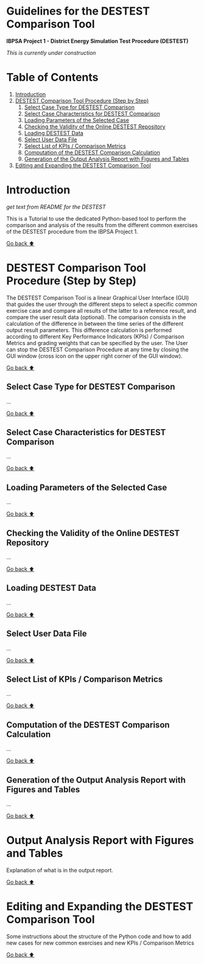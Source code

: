 # Guidelines for the DESTEST Comparison Tool

**IBPSA Project 1 - District Energy Simulation Test Procedure (DESTEST)**

*This is currently under construction*

# Table of Contents

1. [Introduction](#introduction)
1. [DESTEST Comparison Tool Procedure (Step by Step)](#destest-comparison-tool-procedure-step-by-step)
    1. [Select Case Type for DESTEST Comparison](#select-case-type-for-destest-comparison)
    1. [Select Case Characteristics for DESTEST Comparison](#select-case-characteristics-for-destest-comparison)
    1. [Loading Parameters of the Selected Case](#loading-parameters-of-the-selected-case)
    1. [Checking the Validity of the Online DESTEST Repository](#checking-the-validity-of-the-online-destest-repository)
    1. [Loading DESTEST Data](#loading-destest-data)
    1. [Select User Data File](#select-user-data-file)
    1. [Select List of KPIs / Comparison Metrics](#select-list-of-kpis-comparison-metrics)
    1. [Computation of the DESTEST Comparison Calculation](#computation-of-the-destest-comparison-calculation)
    1. [Generation of the Output Analysis Report with Figures and Tables](#generation-of-the-output-analysis-report-with-figures-and-tables)
1. [Editing and Expanding the DESTEST Comparison Tool](#editing-and-expanding-the-destest-comparison-tool)

# Introduction

*get text from README for the DESTEST*

This is a Tutorial to use the dedicated Python-based tool to perform the comparison and analysis of the results from the different common exercises of the DESTEST procedure from the IBPSA Project 1. 

[Go back :arrow_up:](#table-of-contents)

# DESTEST Comparison Tool Procedure (Step by Step)

The DESTEST Comparison Tool is a linear Graphical User Interface (GUI) that guides the user through the different steps to select a specific common exercise case and compare all results of the latter to a reference result, and compare the user result data (optional).
The comparison consists in the calculation of the difference in between the time series of the different output result parameters. This difference calculation is performed according to different Key Performance Indicators (KPIs) / Comparison Metrics and grading weights that can be specified by the user.
The User can stop the DESTEST Comparison Procedure at any time by closing the GUI window (cross icon on the upper right corner of the GUI window).

[Go back :arrow_up:](#table-of-contents)

## Select Case Type for DESTEST Comparison

...

[Go back :arrow_up:](#table-of-contents)

## Select Case Characteristics for DESTEST Comparison

...

[Go back :arrow_up:](#table-of-contents)

## Loading Parameters of the Selected Case

...

[Go back :arrow_up:](#table-of-contents)

## Checking the Validity of the Online DESTEST Repository

...

[Go back :arrow_up:](#table-of-contents)

## Loading DESTEST Data

...

[Go back :arrow_up:](#table-of-contents)

## Select User Data File

...

[Go back :arrow_up:](#table-of-contents)

## Select List of KPIs / Comparison Metrics

...

[Go back :arrow_up:](#table-of-contents)

## Computation of the DESTEST Comparison Calculation

...

[Go back :arrow_up:](#table-of-contents)

## Generation of the Output Analysis Report with Figures and Tables

...

[Go back :arrow_up:](#table-of-contents)

# Output Analysis Report with Figures and Tables

Explanation of what is in the output report.

[Go back :arrow_up:](#table-of-contents)

# Editing and Expanding the DESTEST Comparison Tool

Some instructions about the structure of the Python code and how to add new cases for new common exercises and new KPIs / Comparison Metrics

[Go back :arrow_up:](#table-of-contents)

